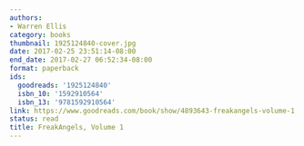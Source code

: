 ```yaml
---
authors:
- Warren Ellis
category: books
thumbnail: 1925124840-cover.jpg
date: 2017-02-25 23:51:14-08:00
end_date: 2017-02-27 06:52:34-08:00
format: paperback
ids:
  goodreads: '1925124840'
  isbn_10: '1592910564'
  isbn_13: '9781592910564'
link: https://www.goodreads.com/book/show/4893643-freakangels-volume-1
status: read
title: FreakAngels, Volume 1
---
```


